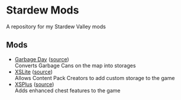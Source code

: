 ﻿# Stardew Mods

A repository for my Stardew Valley mods

## Mods

- [Garbage Day](https://www.nexusmods.com/stardewvalley/mods/8204) ([source](GarbageDay))  
  Converts Garbage Cans on the map into storages
- [XSLite](https://www.nexusmods.com/stardewvalley/mods/7431) ([source](XSLite))  
  Allows Content Pack Creators to add custom storage to the game
- [XSPlus](https://www.nexusmods.com/stardewvalley/mods/7431) ([source](XSPlus))  
  Adds enhanced chest features to the game

